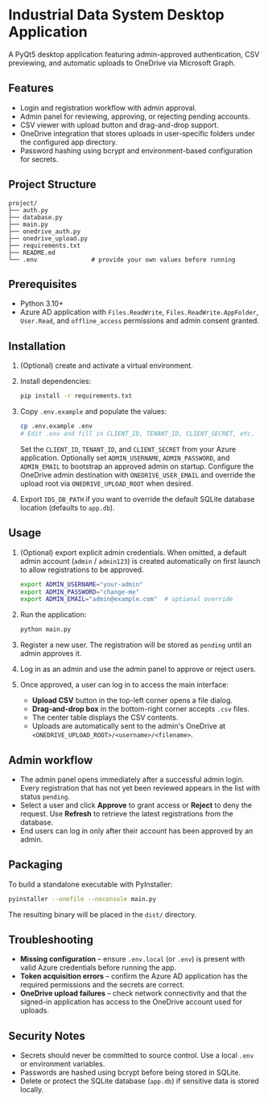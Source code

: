 # Industrial Data System Desktop Application

A PyQt5 desktop application featuring admin-approved authentication, CSV previewing, and automatic uploads to OneDrive via Microsoft Graph.

## Features

- Login and registration workflow with admin approval.
- Admin panel for reviewing, approving, or rejecting pending accounts.
- CSV viewer with upload button and drag-and-drop support.
- OneDrive integration that stores uploads in user-specific folders under the configured app directory.
- Password hashing using bcrypt and environment-based configuration for secrets.

## Project Structure

```
project/
├── auth.py
├── database.py
├── main.py
├── onedrive_auth.py
├── onedrive_upload.py
├── requirements.txt
├── README.md
└── .env               # provide your own values before running
```

## Prerequisites

- Python 3.10+
- Azure AD application with `Files.ReadWrite`, `Files.ReadWrite.AppFolder`, `User.Read`, and `offline_access` permissions and admin consent granted.

## Installation

1. (Optional) create and activate a virtual environment.
2. Install dependencies:

   ```bash
   pip install -r requirements.txt
   ```

3. Copy `.env.example` and populate the values:

   ```bash
   cp .env.example .env
   # Edit .env and fill in CLIENT_ID, TENANT_ID, CLIENT_SECRET, etc.
   ```

   Set the `CLIENT_ID`, `TENANT_ID`, and `CLIENT_SECRET` from your Azure application.
   Optionally set `ADMIN_USERNAME`, `ADMIN_PASSWORD`, and `ADMIN_EMAIL` to bootstrap an approved admin on startup. Configure the OneDrive admin destination with `ONEDRIVE_USER_EMAIL` and override the upload root via `ONEDRIVE_UPLOAD_ROOT` when desired.

4. Export `IDS_DB_PATH` if you want to override the default SQLite database location (defaults to `app.db`).

## Usage

1. (Optional) export explicit admin credentials. When omitted, a default admin
   account (`admin` / `admin123`) is created automatically on first launch to
   allow registrations to be approved.

   ```bash
   export ADMIN_USERNAME="your-admin"
   export ADMIN_PASSWORD="change-me"
   export ADMIN_EMAIL="admin@example.com"  # optional override
   ```

2. Run the application:

   ```bash
   python main.py
   ```

3. Register a new user. The registration will be stored as `pending` until an admin approves it.
4. Log in as an admin and use the admin panel to approve or reject users.
5. Once approved, a user can log in to access the main interface:
   - **Upload CSV** button in the top-left corner opens a file dialog.
   - **Drag-and-drop box** in the bottom-right corner accepts `.csv` files.
   - The center table displays the CSV contents.
   - Uploads are automatically sent to the admin's OneDrive at `<ONEDRIVE_UPLOAD_ROOT>/<username>/<filename>`.

## Admin workflow

- The admin panel opens immediately after a successful admin login. Every
  registration that has not yet been reviewed appears in the list with status
  `pending`.
- Select a user and click **Approve** to grant access or **Reject** to deny the
  request. Use **Refresh** to retrieve the latest registrations from the
  database.
- End users can log in only after their account has been approved by an admin.

## Packaging

To build a standalone executable with PyInstaller:

```bash
pyinstaller --onefile --noconsole main.py
```

The resulting binary will be placed in the `dist/` directory.

## Troubleshooting

- **Missing configuration** – ensure `.env.local` (or `.env`) is present with valid Azure credentials before running the app.
- **Token acquisition errors** – confirm the Azure AD application has the required permissions and the secrets are correct.
- **OneDrive upload failures** – check network connectivity and that the signed-in application has access to the OneDrive account used for uploads.

## Security Notes

- Secrets should never be committed to source control. Use a local `.env` or environment variables.
- Passwords are hashed using bcrypt before being stored in SQLite.
- Delete or protect the SQLite database (`app.db`) if sensitive data is stored locally.

